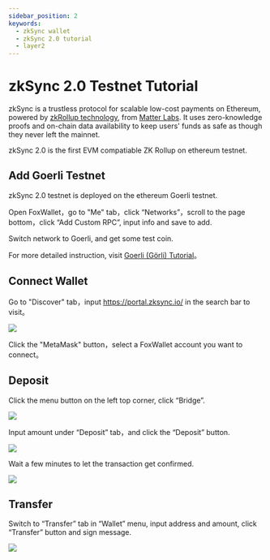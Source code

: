 ```yaml
---
sidebar_position: 2
keywords:
  - zkSync wallet
  - zkSync 2.0 tutorial
  - layer2
---
```


# zkSync 2.0 Testnet Tutorial
zkSync is a trustless protocol for scalable low-cost payments on Ethereum, powered by [zkRollup technology](https://docs.zksync.io/userdocs/tech.html#zk-rollup-architecture), from [Matter Labs](https://matter-labs.io/). It uses zero-knowledge proofs and on-chain data availability to keep users' funds as safe as though they never left the mainnet.

zkSync 2.0 is the first EVM compatiable ZK Rollup on ethereum testnet.

## Add Goerli Testnet
zkSync 2.0 testnet is deployed on the ethereum Goerli testnet.

Open FoxWallet，go to "Me" tab，click “Networks”，scroll to the page bottom，click “Add Custom RPC”, input info and save to add.

Switch network to Goerli, and get some test coin.

For more detailed instruction, visit [Goerli (Görli) Tutorial](../ethereum/eth-goerli-testnet)。

## Connect Wallet
Go to "Discover" tab，input https://portal.zksync.io/ in the search bar to visit。

![](../img/zksync-2-1.webp)

Click the "MetaMask" button，select a FoxWallet account you want to connect。

## Deposit
Click the menu button on the left top corner, click “Bridge”.

![](../img/zksync-2-3.webp)

Input amount under “Deposit” tab，and click the “Deposit” button.

![](../img/zksync-2-4.webp)

Wait a few minutes to let the transaction get confirmed.

![](../img/zksync-2-5.webp)

## Transfer
Switch to “Transfer” tab in “Wallet” menu, input address and amount, click “Transfer” button and sign message.

![](../img/zksync-2-6.webp)





